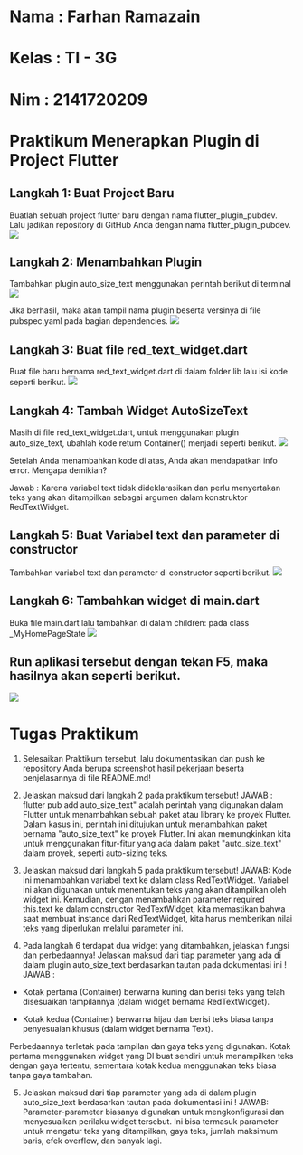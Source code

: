 # Nama : Farhan Ramazain
# Kelas : TI - 3G
# Nim : 2141720209
# Praktikum Menerapkan Plugin di Project Flutter

## Langkah 1: Buat Project Baru
Buatlah sebuah project flutter baru dengan nama flutter_plugin_pubdev. Lalu jadikan repository di GitHub Anda dengan nama flutter_plugin_pubdev.
![](ss/Langkah1.png)

## Langkah 2: Menambahkan Plugin
Tambahkan plugin auto_size_text menggunakan perintah berikut di terminal
![](ss/Langkah2.png)

Jika berhasil, maka akan tampil nama plugin beserta versinya di file pubspec.yaml pada bagian dependencies.
![](ss/Langkah2,1.png)

## Langkah 3: Buat file red_text_widget.dart
Buat file baru bernama red_text_widget.dart di dalam folder lib lalu isi kode seperti berikut.
![](ss/Langkah3.png)

## Langkah 4: Tambah Widget AutoSizeText
Masih di file red_text_widget.dart, untuk menggunakan plugin auto_size_text, ubahlah kode return Container() menjadi seperti berikut.
![](ss/Langkah4.png)

Setelah Anda menambahkan kode di atas, Anda akan mendapatkan info error. Mengapa demikian? 

Jawab : Karena variabel text tidak dideklarasikan dan perlu menyertakan teks yang akan ditampilkan sebagai argumen dalam konstruktor RedTextWidget.

## Langkah 5: Buat Variabel text dan parameter di constructor
Tambahkan variabel text dan parameter di constructor seperti berikut.
![](ss/Langkah5.png)

## Langkah 6: Tambahkan widget di main.dart
Buka file main.dart lalu tambahkan di dalam children: pada class _MyHomePageState
![](ss/Langkah6.png)

## Run aplikasi tersebut dengan tekan F5, maka hasilnya akan seperti berikut.
![](ss/output.png)

# Tugas Praktikum

1. Selesaikan Praktikum tersebut, lalu dokumentasikan dan push ke repository Anda berupa screenshot hasil pekerjaan beserta penjelasannya di file README.md!

2. Jelaskan maksud dari langkah 2 pada praktikum tersebut!
JAWAB : flutter pub add auto_size_text" adalah perintah yang digunakan dalam Flutter untuk menambahkan sebuah paket atau library ke proyek Flutter. Dalam kasus ini, perintah ini ditujukan untuk menambahkan paket bernama "auto_size_text" ke proyek Flutter. Ini akan memungkinkan kita untuk menggunakan fitur-fitur yang ada dalam paket "auto_size_text" dalam proyek, seperti auto-sizing teks.

3. Jelaskan maksud dari langkah 5 pada praktikum tersebut!
JAWAB: Kode ini menambahkan variabel text ke dalam class RedTextWidget. Variabel ini akan digunakan untuk menentukan teks yang akan ditampilkan oleh widget ini. Kemudian, dengan menambahkan parameter required this.text ke dalam constructor RedTextWidget, kita memastikan bahwa saat membuat instance dari RedTextWidget, kita harus memberikan nilai teks yang diperlukan melalui parameter ini.

4. Pada langkah 6 terdapat dua widget yang ditambahkan, jelaskan fungsi dan perbedaannya!
Jelaskan maksud dari tiap parameter yang ada di dalam plugin auto_size_text berdasarkan tautan pada dokumentasi ini !
JAWAB :
- Kotak pertama (Container) berwarna kuning dan berisi teks yang telah disesuaikan tampilannya (dalam widget bernama RedTextWidget).

- Kotak kedua (Container) berwarna hijau dan berisi teks biasa tanpa penyesuaian khusus (dalam widget bernama Text).

Perbedaannya terletak pada tampilan dan gaya teks yang digunakan. Kotak pertama menggunakan widget yang DI buat sendiri untuk menampilkan teks dengan gaya tertentu, sementara kotak kedua menggunakan teks biasa tanpa gaya tambahan.

5. Jelaskan maksud dari tiap parameter yang ada di dalam plugin auto_size_text berdasarkan tautan pada dokumentasi ini !
JAWAB: Parameter-parameter biasanya digunakan untuk mengkonfigurasi dan menyesuaikan perilaku widget tersebut. Ini bisa termasuk parameter untuk mengatur teks yang ditampilkan, gaya teks, jumlah maksimum baris, efek overflow, dan banyak lagi.
